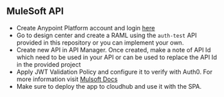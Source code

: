 ## MuleSoft API
- Create Anypoint Platform account and login [here](https://anypoint.mulesoft.com)
- Go to design center and create a RAML using the `auth-test` API provided in this repository or you can implement your own.
- Create new API in API Manager. Once created, make a note of API Id which need to be used in your API or can be used to replace the API Id in the provided project
- Apply JWT Validation Policy and configure it to verify with Auth0. For more information visit [Mulsoft Docs](https://docs.mulesoft.com/api-manager/2.x/policy-mule4-jwt-validation)
- Make sure to deploy the app to cloudhub and use it with the SPA.